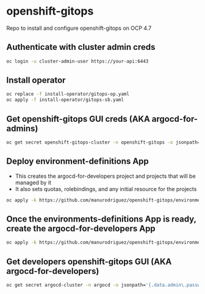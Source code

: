 # openshift-gitops
Repo to install and configure openshift-gitops on OCP 4.7


## Authenticate with cluster admin creds

```bash
oc login -u cluster-admin-user https://your-api:6443
```

## Install operator

```bash
oc replace -f install-operator/gitops-op.yaml
oc apply -f install-operator/gitops-sb.yaml
```

## Get openshift-gitops GUI creds (AKA argocd-for-admins)

```bash
oc get secret openshift-gitops-cluster -n openshift-gitops -o jsonpath='{.data.admin\.password}' | base64 -d
```

## Deploy environment-definitions App

- This creates the argocd-for-developers project and projects that will be managed by it
- It also sets quotas, rolebindings, and any initial resource for the projects

```bash
oc apply -k https://github.com/manurodriguez/openshift-gitops/environment/openshift-gitops                                                                       
```

## Once the environments-definitions App is ready, create the argocd-for-developers App

```bash
oc apply -k https://github.com/manurodriguez/openshift-gitops/environment/argocd-for-developers
```

## Get developers openshift-gitops GUI (AKA argocd-for-developers)

```bash
oc get secret argocd-cluster -n argocd -o jsonpath='{.data.admin\.password}' | base64 -d
```
